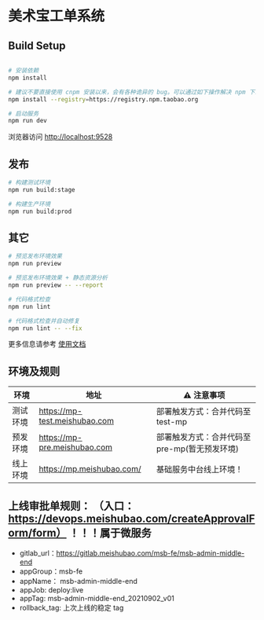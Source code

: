 # 美术宝工单系统

## Build Setup

```bash

# 安装依赖
npm install

# 建议不要直接使用 cnpm 安装以来，会有各种诡异的 bug。可以通过如下操作解决 npm 下载速度慢的问题
npm install --registry=https://registry.npm.taobao.org

# 启动服务
npm run dev
```

浏览器访问 [http://localhost:9528](http://localhost:9528)

## 发布

```bash
# 构建测试环境
npm run build:stage

# 构建生产环境
npm run build:prod
```

## 其它

```bash
# 预览发布环境效果
npm run preview

# 预览发布环境效果 + 静态资源分析
npm run preview -- --report

# 代码格式检查
npm run lint

# 代码格式检查并自动修复
npm run lint -- --fix
```

更多信息请参考 [使用文档](https://panjiachen.github.io/vue-element-admin-site/zh/)

## 环境及规则

| 环境     | 地址                          | ⚠️ 注意事项                                   |
| -------- | ----------------------------- | --------------------------------------------- |
| 测试环境 | https://mp-test.meishubao.com | 部署触发方式：合并代码至 test-mp              |
| 预发环境 | https://mp-pre.meishubao.com  | 部署触发方式：合并代码至 pre-mp(暂无预发环境) |
| 线上环境 | https://mp.meishubao.com/     | 基础服务中台线上环境！                        | 部署触发方式：提交远程 tag，格式为：msb-admin-middle-end\_ |

## 上线审批单规则： （入口： https://devops.meishubao.com/createApprovalForm/form） ！！！属于微服务

- gitlab_url：https://gitlab.meishubao.com/msb-fe/msb-admin-middle-end
- appGroup：msb-fe
- appName： msb-admin-middle-end
- appJob: deploy:live
- appTag: msb-admin-middle-end_20210902_v01
- rollback_tag: 上次上线的稳定 tag
